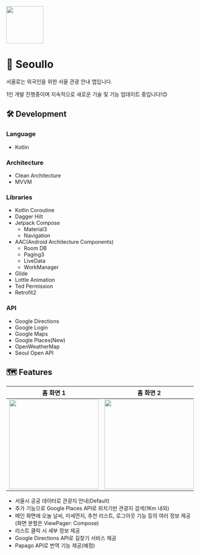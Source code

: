 <img width="100" height="100" src="https://github.com/user-attachments/assets/a54ef08a-b276-41bd-9779-6df88884e8db">

# 🌇 Seoullo

서울로는 외국인을 위한 서울 관광 안내 앱입니다.

1인 개발 진행중이며 지속적으로 새로운 기술 및 기능 업데이트 중입니다!😊

## 🛠️ Development
### Language
- Kotlin
### Architecture
- Clean Architecture
- MVVM
### Libraries
- Kotlin Coroutine
- Dagger Hilt
- Jetpack Compose
  - Material3
  - Navigation
- AAC(Android Architecture Components)
  - Room DB
  - Paging3
  - LiveData
  - WorkManager
- Glide
- Lottle Animation
- Ted Permission
- Retrofit2
### API
- Google Directions
- Google Login
- Google Maps
- Google Places(New)
- OpenWeatherMap
- Seoul Open API
## 🗺️ Features
|홈 화면 1|홈 화면 2|홈 화면 3|
|:-----:|:-----:|:-----:|
|<img width="240" src="https://github.com/">|<img width="240" src="https://github.com/">|<img width="240" src="https://github.com/">
* 서울시 공공 데이터로 관광지 안내(Default)
* 추가 기능으로 Google Places API로 위치기반 관광지 검색(1Km 내외)
* 메인 화면에 오늘 날씨, 미세먼지, 추천 리스트, 로그아웃 기능 등의 여러 정보 제공(화면 분할은 ViewPager: Compose)
* 리스트 클릭 시 세부 정보 제공
* Google Directions API로 길찾기 서비스 제공
* Papago API로 번역 기능 제공(예정)
